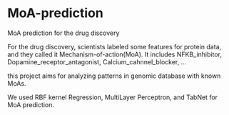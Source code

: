 # MoA-prediction
MoA prediction for the drug discovery

For the drug discovery, scientists labeled some features for protein data, and they called it Mechanism-of-action(MoA).
It includes NFKB_inhibitor, Dopamine_receptor_antagonist, Calcium_cahnnel_blocker, ...

this project aims for analyzing patterns in genomic database with known MoAs.

We used RBF kernel Regression, MultiLayer Perceptron, and TabNet for MoA prediction.
